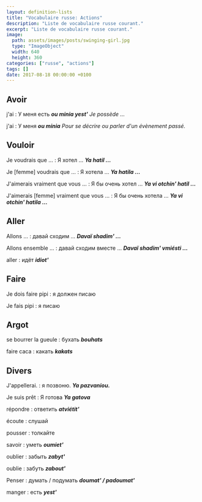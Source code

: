 ```yaml
---
layout: definition-lists
title: "Vocabulaire russe: Actions"
description: "Liste de vocabulaire russe courant."
excerpt: "Liste de vocabulaire russe courant."
image:
  path: assets/images/posts/swinging-girl.jpg
  type: "ImageObject"
  width: 640
  height: 360
categories: ["russe", "actions"]
tags: []
date: 2017-08-18 00:00:00 +0100
---
```


## Avoir

j'ai
: У меня есть
*__ou minia yest'__ Je possède …*

j'ai
: У меня
*__ou minia__  Pour se décrire ou parler d'un évènement passé.*


## Vouloir

Je voudrais que …
: Я хотел …
*__Ya hatil …__*

Je [femme] voudrais que …
: Я хотелa …
*__Ya hatila …__*

J'aimerais vraiment que vous …
: Я бы очень хотел …
*__Ya vi otchin' hatil …__*

J'aimerais [femme] vraiment que vous …
: Я бы очень хотелa …
*__Ya vi otchin' hatila …__*


## Aller

Allons …
: давай сходим …
*__Davaï shadim' …__*

Allons ensemble …
: давай сходим вместе …
*__Davaï shadim' vmiésti …__*

aller
: идёт
*__idiot'__*


## Faire

Je dois faire pipi
: я должен писаю

Je fais pipi
: я писаю


## Argot

se bourrer la gueule
: бухать
*__bouhats__*

faire caca
: какать
*__kakats__*


## Divers

J'appellerai.
: я позвоню.
*__Ya pazvaniou.__*

Je suis prêt
: Я готова
*__Ya gatova__*

répondre
: ответить
*__atviétit'__*

écoute
: слушай

pousser
: толкайте

savoir
: уметь
*__oumiet'__*

oublier
: забыть
*__zabyt'__*

oublie
: забуть
*__zabout'__*

Penser
: думать / подумать
*__doumat' / padoumat'__*

manger
: есть
*__yest'__*
